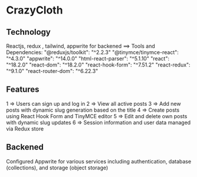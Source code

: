 # CrazyCloth 

## Technology
Reactjs, redux , tailwind, appwrite for backened
==> Tools and Dependencies:
"@reduxjs/toolkit": "^2.2.3"
"@tinymce/tinymce-react": "^4.3.0"
"appwrite": "^14.0.0"
"html-react-parser": "^5.1.10"
"react": "^18.2.0"
"react-dom": "^18.2.0"
"react-hook-form": "^7.51.2"
"react-redux": "^9.1.0"
"react-router-dom": "^6.22.3"


## Features 
1 => Users can sign up and log in
2 => View all active posts
3 => Add new posts with dynamic slug generation based on the title
4 => Create posts using React Hook Form and TinyMCE editor
5 => Edit and delete own posts with dynamic slug updates
6 => Session information and user data managed via Redux store

## Backened 
Configured Appwrite for various services including authentication, database (collections), and storage (object storage)
